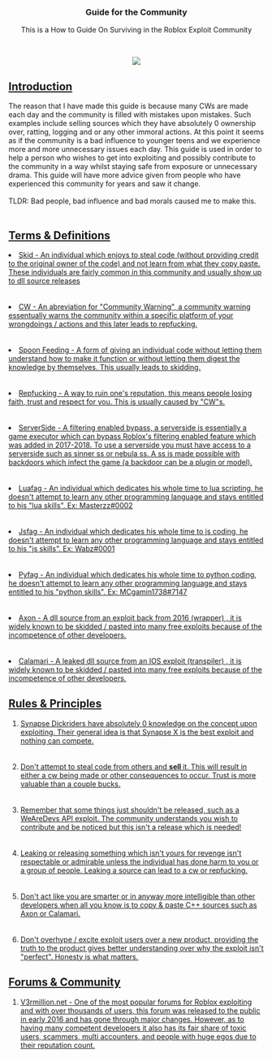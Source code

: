 <h3 align="center"> Guide for the Community </h3>
<p align="center"> 
  <a> This is a How to Guide </a>
  <a> On Surviving in the Roblox Exploit Community </a>
</p>
<br>
<p align="center">
   <a href="https://roblox.com" title="Roblox">
    <img src="https://cdn.discordapp.com/attachments/784639424931561502/830467142239256576/roblox-logo-roblox-symbol-meaning-history-evolution-81.png">
  </a>
 
</p>
 <h2>
  <u>
 Introduction
  </u>
  </h2>
<a> The reason that I have made this guide is because many CWs are made each day and the community is filled with mistakes upon mistakes. Such examples include selling sources which they have absolutely 0 ownership over, ratting, logging and or any other immoral actions. At this point it seems as if the community is a bad influence to younger teens and we experience more and more unnecessary  issues each day. This guide is used in order to help a person who wishes to get into exploiting and possibly contribute to the community in a way whilst staying safe from exposure or unnecessary  drama. This guide will have more advice given from people who have experienced this community for years and saw it change.<br> </br> TLDR: Bad people, bad influence and bad morals caused me to make this. </a>
<br>
</br>
<h2>
<u>
  Terms & Definitions
<u>
</h2>
<li>
  Skid - An individual which enjoys to steal code (without providing credit to the original owner of the code) and not learn from what they copy paste. These individuals are fairly common in this community and usually show up to dll source releases
</li>
  <br>
  </br>
<li>
  CW - An abreviation for "Community Warning", a community warning essentually warns the community within a specific platform of your wrongdoings / actions and this later leads to repfucking.
</li>
<br>
</br>
<li>
  Spoon Feeding - A form of giving an individual code without letting them understand how to make it function or without letting them digest the knowledge by themselves. This usually leads to skidding.
</li>
<br>
</br>
<li>
  Repfucking - A way to ruin one's reputation, this means people losing faith, trust and respect for you. This is usually caused by "CW"s.
</li>
<br>
</br>
<li>
  ServerSide - A filtering enabled bypass, a serverside is essentially a game executor which can bypass Roblox's filtering enabled feature which was added in 2017-2018. To use a serverside you must have access to a serverside such as sinner ss or nebula ss. A ss is made possible with backdoors which infect the game (a backdoor can be a plugin or model). 
</li>
<br>
</br>
<li>
  Luafag - An individual which dedicates his whole time to lua scripting, he doesn't attempt to learn any other programming language and stays entitled to his "lua skills". Ex: Masterzz#0002
</li>
<br>
</br>
<li>
   Jsfag - An individual which dedicates his whole time to js coding, he doesn't attempt to learn any other programming language and stays entitled to his "js skills". Ex: Wabz#0001
</li>
<br>
</br>
<li>
   Pyfag - An individual which dedicates his whole time to python coding, he doesn't attempt to learn any other programming language and stays entitled to his "python skills". Ex: MCgamin1738#7147
</li>
 <br>
  </br>
<li>
  Axon - A dll source from an exploit back from 2016 (wrapper) , it is widely known to be skidded / pasted into many free exploits because of the incompetence of other developers. 
</li>
 <br>
  </br>
<li>
  Calamari - A leaked dll source from an IOS exploit (transpiler) , it is widely known to be skidded / pasted into many free exploits because of the incompetence of other developers. 
</li>
 <h2>
  <u>
 Rules & Principles
  </u>
  </h2>
<ol type="1">
  <li> Synapse Dickriders have absolutely 0 knowledge on the concept upon exploiting. Their general idea is that Synapse X is the best exploit and nothing can compete. </li>
  <br>
  </br>
  <li> Don't attempt to steal code from others and <b> sell </b> it. This will result in either a cw being made or other consequences to occur. Trust is more valuable than a couple bucks. </li> 
  <br>
  </br>
  <li> Remember that some things just shouldn't be released, such as a WeAreDevs API exploit. The community understands you wish to contribute and be noticed but this isn't a release which is needed! </li>
<br>
  </br>
  <li> Leaking or releasing something which isn't yours for revenge isn't respectable or admirable unless the individual has done harm to you or a group of people. Leaking a source can lead to a cw or repfucking. </li>
<br>
  </br>
  <li> Don't act like you are smarter or in anyway more intelligible than other developers when all you know is to copy & paste C++ sources such as Axon or Calamari. </li>
<br>
  </br>
  <li> Don't overhype / excite exploit users over a new product, providing the truth to the product gives better understanding over why the exploit isn't "perfect". Honesty is what matters. </li>
</ol>
<h2>
<u>
  Forums & Community
<u>
</h2>
<ol type="1">
  <li> V3rmillion.net - One of the most popular forums for Roblox exploiting and with over thousands of users, this forum was released to the public in early 2016 and has gone through major changes. However, as to having many competent developers it also has its fair share of toxic users, scammers, multi accounters, and people with huge egos due to their reputation count. </li>
</ol>
